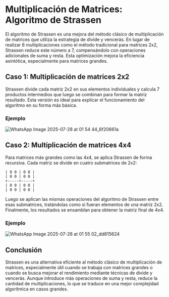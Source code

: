 # Multiplicación de Matrices: Algoritmo de Strassen

El algoritmo de Strassen es una mejora del método clásico de multiplicación de matrices que utiliza la estrategia de divide y vencerás. En lugar de realizar 8 multiplicaciones como el método tradicional para matrices 2x2, Strassen reduce este número a 7, compensándolo con operaciones adicionales de suma y resta. Esta optimización mejora la eficiencia asintótica, especialmente para matrices grandes.

## Caso 1: Multiplicación de matrices 2x2

Strassen divide cada matriz 2x2 en sus elementos individuales y calcula 7 productos intermedios que luego se combinan para formar la matriz resultado. Esta versión es ideal para explicar el funcionamiento del algoritmo en su forma más básica.

### Ejemplo

![WhatsApp Image 2025-07-28 at 01 54 44_6f20661a](https://github.com/user-attachments/assets/96b75d3c-8e9c-4a9a-96d6-cb4ace58bc0f)


## Caso 2: Multiplicación de matrices 4x4

Para matrices más grandes como las 4x4, se aplica Strassen de forma recursiva. Cada matriz se divide en cuatro submatrices de 2x2:

```
| 0 0 | 0 0 |
| 0 0 | 0 0 |
+-----+-----+
| 0 0 | 0 0 |
| 0 0 | 0 0 |
```

Luego se aplican las mismas operaciones del algoritmo de Strassen entre esas submatrices, tratándolas como si fueran elementos de una matriz 2x2. Finalmente, los resultados se ensamblan para obtener la matriz final de 4x4.

### Ejemplo

![WhatsApp Image 2025-07-28 at 01 55 02_dd815624](https://github.com/user-attachments/assets/510097d5-360d-45af-9003-f8590b4ae820)


## Conclusión

Strassen es una alternativa eficiente al método clásico de multiplicación de matrices, especialmente útil cuando se trabaja con matrices grandes o cuando se busca mejorar el rendimiento mediante técnicas de divide y vencerás. Aunque introduce más operaciones de suma y resta, reduce la cantidad de multiplicaciones, lo que se traduce en una mejor complejidad algorítmica en casos grandes.
